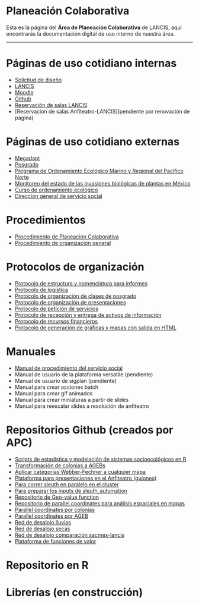 # Planeación Colaborativa

Esta es la página del **Área de Planeación Colaborativa** de LANCIS, aquí encontrarás la documentación digital de uso interno de nuestra área.

* * *


# Páginas de uso cotidiano internas

- [Solicitud de diseño](https://docs.google.com/forms/d/e/1FAIpQLSfiIiApB2_MZ7rdXzqdCU5xLo7eGDBSzsUUbZYtQ-TJ4YcckQ/viewform)
- [LANCIS](http://lancis.ecologia.unam.mx/)
- [Moodle](http://aulas.mine.nu/recursos/login/index.php)
- [Github](https://github.com/lancis-apc/planeacion-colaborativa)
- [Reservación de salas LANCIS](http://web.ecologia.unam.mx/index.php/asuntos-internos/206-reservacion-de-aulas)
- [Reservación de salas Anfiteatro-LANCIS](pendiente por renovación de página)

# Páginas de uso cotidiano externas
- [Megadapt](http://megadapt.weebly.com)
- [Posgrado](http://sostenibilidad.posgrado.unam.mx/)
- [Programa de Ordenamiento Ecológico Marino y Regional del Pacífico Norte](http://magrat.mine.nu:8080/Versatile/)
- [Monitoreo del estado de las invasiones biológicas de plantas en México](http://www.unibio.unam.mx/invasoras/)
- [Curso de ordenamiento ecológico](http://kinet.cuaed.unam.mx/educacion_continua/ordenamiento_ecologico/)
- [Dirección general de servicio social](https://www.siass.unam.mx/programa/13477)

# Procedimientos

* [Procedimiento de Planeación Colaborativa]()
* [Procedimiento de organización general](https://github.com/lancis-apc/planeacion-colaborativa/blob/master/procedimiento_organizacion_general.md)

# Protocolos de organización
* [Protocolo de estructura y nomenclatura para informes](https://github.com/lancis-apc/planeacion-colaborativa/blob/master/protocolo_estruc_nom_informes.md)
* [Protocolo de logística](https://github.com/lancis-apc/planeacion-colaborativa/blob/master/protocolo_logistica.md)
* [Protocolo de organización de clases de posgrado](https://github.com/lancis-apc/planeacion-colaborativa/blob/master/protocolo_org_clases_posgrado.md)
* [Protocolo de organización de presentaciones](https://github.com/lancis-apc/planeacion-colaborativa/blob/master/Protocolo%20de%20presentaciones/README.md)
* [Protocolo de petición de servicios](https://github.com/lancis-apc/planeacion-colaborativa/blob/master/protocolo_peticionservicio.md)
* [Protocolo de recepción y entrega de activos de información](https://github.com/lancis-apc/planeacion-colaborativa/blob/master/lancis_fed_pcr.md)
* [Protocolo de recursos financieros](https://github.com/lancis-apc/planeacion-colaborativa/blob/master/protocolo_recursos_financieros.md)
* [Protocolo de generación de gráficas y mapas con salida en HTML]()

# Manuales
* [Manual de procedimiento del servicio social](https://github.com/lancis-apc/planeacion-colaborativa/blob/master/manual_servicio_social.md)
* Manual de usuario de la plataforma versatile (pendiente)
* Manual de usuario de sigplan (pendiente)
* Manual para crear acciones batch
* Manual para crear gif animados
* Manual para crear miniaturas a partir de slides
* Manual para reescalar slides a resolución de anfiteatro

# Repositorios Github (creados por APC)
- [Scripts de estadística y modelación de sistemas socioecológicos en R](https://github.com/sostenibilidad-unam/Estadistica_Modelacion_Sistemas_Socioecologicos_R)
- [Transformación de colonias a AGEBs](https://github.com/sostenibilidad-unam/colonias_to_agebs)
- [Aplicar categorías Webber-Fechner a cualquier mapa](https://github.com/sostenibilidad-unam/wf_categories)
- [Plataforma para presentaciones en el Anfiteatro (guiones)](https://github.com/sostenibilidad-unam/boundary_object)
- [Para correr sleuth en paralelo en el cluster](https://github.com/sostenibilidad-unam/sleuth_automation)
- [Para preparar los inputs de sleuth_automation](https://github.com/sostenibilidad-unam/slueth_inputs)
- [Repositorio de Geo-value function](https://github.com/sostenibilidad-unam/geo-value-function)
- [Repositorio de parallel coordinates para análisis espaciales en mapas](https://github.com/sostenibilidad-unam/geo-value-function)
- [Parallel coordinates por colonias](http://pc.magrat.mine.nu/parallel_coordinates_maps/bc81f943e30eb935c47d169bc9910e10)
- [Parallel coordinates por AGEB](http://pc.magrat.mine.nu/parallel_coordinates_maps/5c4e14c30a705b3386bbe6318846ed53)
- [Red de desalojo lluvias](http://magrat.mine.nu/~fidel/lluvias/#11/19.3951/-99.1319)
- [Red de desalojo secas](http://magrat.mine.nu/~fidel/secas/#11/19.3951/-99.1324)
- [Red de desalojo comparación sacmex-lancis](http://magrat.mine.nu/~fidel/comparacion/#12/19.3759/-99.1066)
- [Plataforma de funciones de valor](http://gvf.magrat.mine.nu/elevacion/gaussian/)

# Repositorio en R

# Librerías (en construcción)
